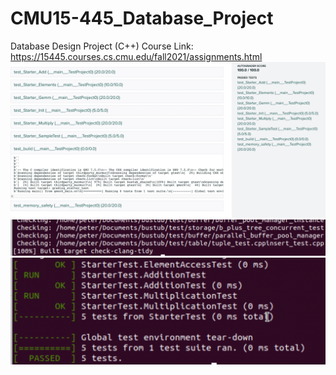 # CMU15-445_Database_Project
 Database Design Project (C++)
 Course Link:
 https://15445.courses.cs.cmu.edu/fall2021/assignments.html
![Pr0](bustub/submission/Photo/Project0_GS.png)
![Check-clang-tidy](bustub/submission/Photo/check-clang-tidy.png)
![Pr0](bustub/submission/Photo/Project0_1.png)

